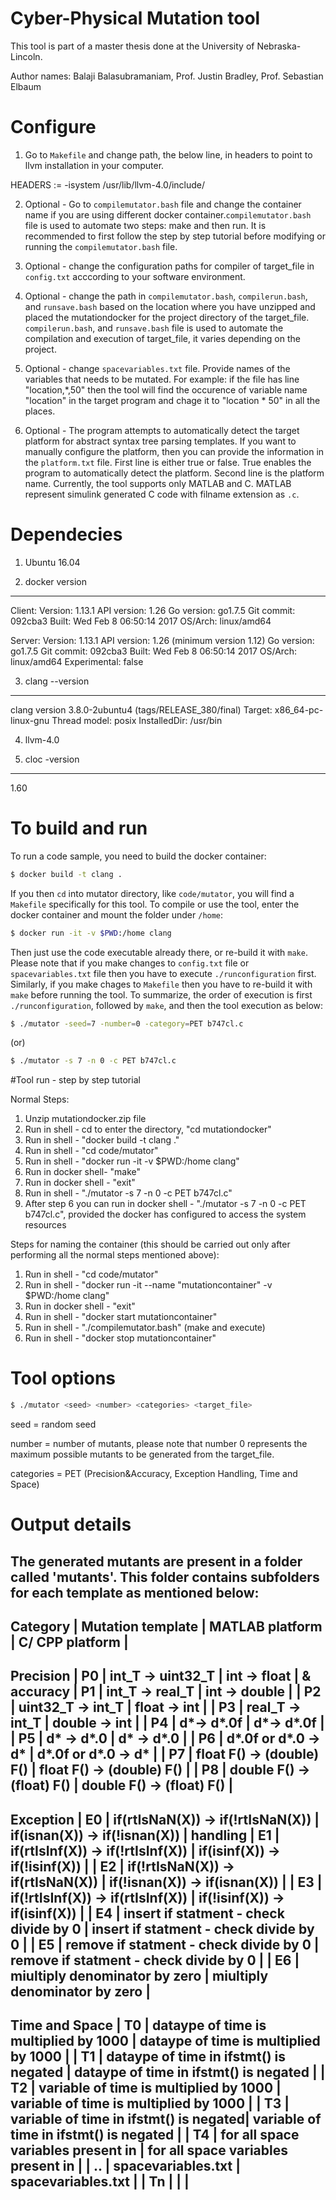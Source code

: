 # Cyber-Physical Mutation tool

This tool is part of a master thesis done at the University of Nebraska-Lincoln.

Author names: Balaji Balasubramaniam, Prof. Justin Bradley, Prof. Sebastian Elbaum

# Configure
1) Go to `Makefile` and change path, the below line, in headers to point to llvm installation in your computer.

HEADERS := -isystem /usr/lib/llvm-4.0/include/

2) Optional - Go to `compilemutator.bash` file and change the container name if you are using different docker container.`compilemutator.bash` file is used to automate two steps: make and then run. It is recommended to first follow the step by step tutorial before modifying or running the `compilemutator.bash` file.

3) Optional - change the configuration paths for compiler of target_file in `config.txt` acccording to your software environment.

4) Optional - change the path in `compilemutator.bash`, `compilerun.bash`, and `runsave.bash` based on the location where you have unzipped and placed the mutationdocker for the project directory of the target_file. `compilerun.bash`, and `runsave.bash` file is used to automate the compilation and execution of target_file, it varies depending on the project. 

5) Optional - change `spacevariables.txt` file. Provide names of the variables that needs to be mutated. For example: if the file has line "location,*,50" then the tool will find the occurence of variable name "location" in the target program and chage it to "location * 50" in all the places.

6) Optional - The program attempts to automatically detect the target platform for abstract syntax tree parsing templates. If you want to manually configure the platform, then you can provide the information in the `platform.txt` file. First line is either true or false. True enables the program to automatically detect the platform. Second line is the platform name. Currently, the tool supports only MATLAB and C. MATLAB represent simulink generated C code with filname extension as `.c`.

# Dependecies
1) Ubuntu 16.04

2) docker version
--------------
Client:
 Version:      1.13.1
 API version:  1.26
 Go version:   go1.7.5
 Git commit:   092cba3
 Built:        Wed Feb  8 06:50:14 2017
 OS/Arch:      linux/amd64

Server:
 Version:      1.13.1
 API version:  1.26 (minimum version 1.12)
 Go version:   go1.7.5
 Git commit:   092cba3
 Built:        Wed Feb  8 06:50:14 2017
 OS/Arch:      linux/amd64
 Experimental: false

3) clang --version
---------------
clang version 3.8.0-2ubuntu4 (tags/RELEASE_380/final)
Target: x86_64-pc-linux-gnu
Thread model: posix
InstalledDir: /usr/bin

4) llvm-4.0

5) cloc -version
--------------
1.60

# To build and run
To run a code sample, you need to build the docker container:

```sh
$ docker build -t clang .
```

If you then `cd` into mutator directory, like `code/mutator`, you will find a
`Makefile` specifically for this tool. To compile or use the tool, enter the
docker container and mount the folder under `/home`:

```sh
$ docker run -it -v $PWD:/home clang
```

Then just use the code executable already there, or re-build it with `make`. Please note that if you make changes to `config.txt` file or `spacevariables.txt` file then you have to execute `./runconfiguration` first. Similarly, if you make chages to `Makefile` then you have to re-build it with `make` before running the tool. To summarize, the order of execution is first `./runconfiguration`, followed by `make`, and then the tool execution as below:

```sh
$ ./mutator -seed=7 -number=0 -category=PET b747cl.c
```
(or)

```sh
$ ./mutator -s 7 -n 0 -c PET b747cl.c
```

#Tool run - step by step tutorial

Normal Steps: 
1) Unzip mutationdocker.zip file 
2) Run in shell - cd to enter the directory, "cd mutationdocker" 
3) Run in shell - "docker build -t clang ." 
4) Run in shell - "cd code/mutator" 
5) Run in shell - "docker run -it -v $PWD:/home clang" 
6) Run in docker shell- "make" 
7) Run in docker shell - "exit" 
8) Run in shell - "./mutator -s 7 -n 0 -c PET b747cl.c" 
9) After step 6 you can run in docker shell - "./mutator -s 7 -n 0 -c PET b747cl.c", provided the docker has configured to access the system resources

Steps for naming the container (this should be carried out only after performing all the normal steps mentioned above): 
1) Run in shell - "cd code/mutator" 
2) Run in shell - "docker run -it --name "mutationcontainer" -v $PWD:/home clang" 
3) Run in docker shell - "exit" 
4) Run in shell - "docker start mutationcontainer" 
5) Run in shell - "./compilemutator.bash" (make and execute) 
6) Run in shell - "docker stop mutationcontainer" 

# Tool options
```sh
$ ./mutator <seed> <number> <categories> <target_file>
```

seed = random seed 

number = number of mutants, please note that number 0 represents the maximum possible mutants to be generated from the target_file.

categories = PET (Precision&Accuracy, Exception Handling, Time and Space)

# Output details
The generated mutants are present in a folder called 'mutants'. This folder contains subfolders for each template as mentioned below:
-----------------------------------------------------------------------------------------------------------------------------
Category    	|  Mutation template  |        MATLAB platform		   			|        C/ CPP platform      				|
-----------------------------------------------------------------------------------------------------------------------------
Precision   	|         P0          |  int_T -> uint32_T 		  				| int -> float 								|
& accuracy    	|         P1          |  int_T -> real_T 		  				| int -> double								|
	    		|         P2          |  uint32_T -> int_T 		  				| float -> int								|
	    		|         P3          |  real_T -> int_T 		  				| double -> int 							|
	    		|         P4          |  d*-> d*.0f 			  				| d*-> d*.0f 								|
	    		|         P5          |  d* -> d*.0 			  				| d* -> d*.0 								|
	    		|         P6          |  d*.0f or d*.0 -> d* 		  			| d*.0f or d*.0 -> d* 						|
	    		|         P7          |  float F() -> (double) F() 	  			| float F() -> (double) F() 				|
	    		|         P8          |  double F() -> (float) F() 	  			| double F() -> (float) F()					|
-----------------------------------------------------------------------------------------------------------------------------
Exception   	|         E0          |  if(rtIsNaN(X)) -> if(!rtIsNaN(X)) 		| if(isnan(X)) -> if(!isnan(X))				|
handling    	|         E1          |  if(rtIsInf(X)) -> if(!rtIsInf(X))		| if(isinf(X)) -> if(!isinf(X))				|
				|         E2          |  if(!rtIsNaN(X)) -> if(rtIsNaN(X)) 		| if(!isnan(X)) -> if(isnan(X))				|
				|         E3          |  if(!rtIsInf(X)) -> if(rtIsInf(X)) 		| if(!isinf(X)) -> if(isinf(X)) 			|
				|         E4          |  insert if statment - check divide by 0	| insert if statment - check divide by 0	|
				|         E5          |  remove if statment - check divide by 0	| remove if statment - check divide by 0	|
				|         E6          |  miultiply denominator by zero			| miultiply denominator by zero				|
-----------------------------------------------------------------------------------------------------------------------------	
Time and Space	|         T0          |  dataype of time is multiplied by 1000	| dataype of time is multiplied by 1000		|
				|         T1          |  dataype of time in ifstmt() is negated	| dataype of time in ifstmt() is negated	|
				|         T2          |  variable of time is multiplied by 1000	| variable of time is multiplied by 1000	|
				|         T3          |  variable of time in ifstmt() is negated| variable of time in ifstmt() is negated	|
				|         T4          |  for all space variables present in 	| for all space variables present in 		|
				|		  ..	      |	 spacevariables.txt						| spacevariables.txt						|
				|		  Tn	      |											|											|
-----------------------------------------------------------------------------------------------------------------------------		


		

